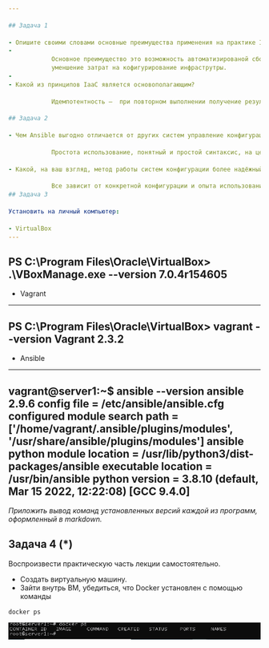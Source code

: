```yaml
---

## Задача 1

- Опишите своими словами основные преимущества применения на практике IaaC паттернов.
- 
            Основное преимущество это возможность автоматизированой сборки и развертывания,
            уменшение затрат на кофигурирование инфраструтры.
- 
- Какой из принципов IaaC является основополагающим?
            
            Идемпотентность —  при повторном выполнении получение результат идентичного предыдущему

## Задача 2

- Чем Ansible выгодно отличается от других систем управление конфигурациями?

            Простота использование, понятный и простой синтаксис, на целевых хостах не нужны агенты
            
- Какой, на ваш взгляд, метод работы систем конфигурации более надёжный push или pull?

            Все зависит от конкретной конфигурации и опыта использования, оба метода могут обладать этой храктеристикой 
## Задача 3

Установить на личный компьютер:

- VirtualBox
---
```

PS C:\Program Files\Oracle\VirtualBox> .\VBoxManage.exe --version
7.0.4r154605
---
- Vagrant
---
PS C:\Program Files\Oracle\VirtualBox> vagrant --version
Vagrant 2.3.2
---
- Ansible
---
vagrant@server1:~$ ansible --version
ansible 2.9.6
  config file = /etc/ansible/ansible.cfg
  configured module search path = ['/home/vagrant/.ansible/plugins/modules', '/usr/share/ansible/plugins/modules']
  ansible python module location = /usr/lib/python3/dist-packages/ansible
  executable location = /usr/bin/ansible
  python version = 3.8.10 (default, Mar 15 2022, 12:22:08) [GCC 9.4.0]
---

*Приложить вывод команд установленных версий каждой из программ, оформленный в markdown.*

## Задача 4 (*)

Воспроизвести практическую часть лекции самостоятельно.

- Создать виртуальную машину.
- Зайти внутрь ВМ, убедиться, что Docker установлен с помощью команды
```
docker ps
```
![img.png](img.png)